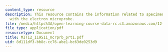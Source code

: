 ```yaml
---
content_type: resource
description: This resource contains the information related to specimen characterization
  with the electron microprobe.
file: /media/https%3A/open-learning-course-data-rc.s3.amazonaws.com/12-119-analytical-techniques-for-studying-environmental-and-geologic-samples-spring-2011/8d111df3bb8ccc76abe1bc63de0253d9_MIT12_119S11_mcrprb_prt1.pdf
file_type: application/pdf
resourcetype: Document
title: MIT12_119S11_mcrprb_prt1.pdf
uid: 8d111df3-bb8c-cc76-abe1-bc63de0253d9
---
```

